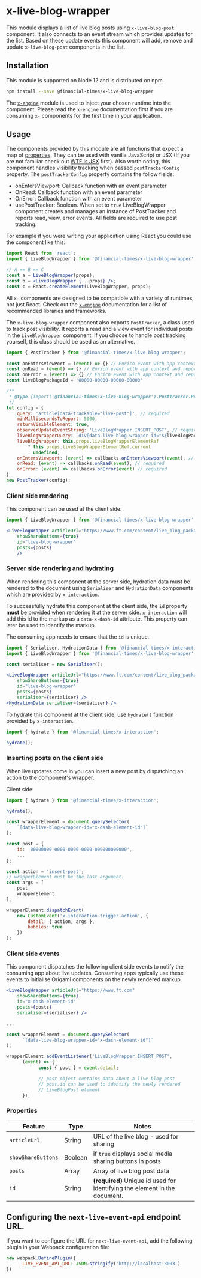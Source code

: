 # x-live-blog-wrapper

This module displays a list of live blog posts using `x-live-blog-post` component. It also connects to an event stream which provides updates for the list. Based on these update events this component will add, remove and update `x-live-blog-post` components in the list.


## Installation

This module is supported on Node 12 and is distributed on npm.

```bash
npm install --save @financial-times/x-live-blog-wrapper
```

The [`x-engine`][engine] module is used to inject your chosen runtime into the component. Please read the `x-engine` documentation first if you are consuming `x-` components for the first time in your application.

[engine]: https://github.com/Financial-Times/x-dash/tree/HEAD/packages/x-engine


## Usage

The components provided by this module are all functions that expect a map of [properties](#properties). They can be used with vanilla JavaScript or JSX (If you are not familiar check out [WTF is JSX][jsx-wtf] first). Also worth noting, this component handles visibility tracking when passed `postTrackerConfig` property. The `postTrackerConfig` property contains the follow fields:
- onEntersViewport: Callback function with an event parameter
- OnRead: Callback function with an event parameter
- OnError: Callback function with an event parameter
- usePostTracker: Boolean. When set to `true` LiveBlogWrapper component creates and manages an instance of PostTracker and reports read, view, error events.
All fields are required to use post tracking.


 For example if you were writing your application using React you could use the component like this:

```jsx
import React from 'react';
import { LiveBlogWrapper } from '@financial-times/x-live-blog-wrapper';

// A == B == C
const a = LiveBlogWrapper(props);
const b = <LiveBlogWrapper {...props} />;
const c = React.createElement(LiveBlogWrapper, props);
```

All `x-` components are designed to be compatible with a variety of runtimes, not just React. Check out the [`x-engine`][engine] documentation for a list of recommended libraries and frameworks.

[jsx-wtf]: https://jasonformat.com/wtf-is-jsx/

The `x-live-blog-wrapper` component also exports `PostTracker`, a class used to track post visibility. It reports a read and a view event for individual posts in the `LiveBlogWrapper` component. If you choose to handle post tracking yourself, this class should be used as an alternative.

```js
import { PostTracker } from '@financial-times/x-live-blog-wrapper';

const onEntersViewPort = (event) => {} // Enrich event with app context and report to tracking medium. 
const onRead = (event) => {} // Enrich event with app context and report to tracking medium. 
const onError = (event) => {} // Enrich event with app context and report to tracking medium.
const liveBlogPackageId = '00000-00000-00000-00000' 

/**
 * @type {import('@financial-times/x-live-blog-wrapper').PostTracker.PostTrackerConfig}
 */
let config = {
    query: 'article[data-trackable="live-post"]', // required
    minMillisecondsToReport: 5000,
    returnVisibleElement: true, 
    observerUpdateEventString: 'LiveBlogWrapper.INSERT_POST', // required
    liveBlogWrapperQuery: `div[data-live-blog-wrapper-id="${liveBlogPackageId}"]`, // required, where id = liveblogpackage.id
    liveBlogWrapper: this.props.liveBlogWrapperElementRef
        ? this.props.liveBlogWrapperElementRef.current
        : undefined,
    onEntersViewport: (event) => callbacks.onEntersViewport(event), // required
    onRead: (event) => callbacks.onRead(event), // required
    onError: (event) => callbacks.onError(event) // required
}
new PostTracker(config);

```

### Client side rendering
This component can be used at the client side.

```jsx
import { LiveBlogWrapper } from '@financial-times/x-live-blog-wrapper';

<LiveBlogWrapper articleUrl="https://www.ft.com/content/live_blog_package_uuid"
    showShareButtons={true}
    id="live-blog-wrapper"
    posts={posts}
    />
```

### Server side rendering and hydrating
When rendering this component at the server side, hydration data must be rendered to the document using `Serialiser` and `HydrationData` components which are provided by `x-interaction`.

To successfully hydrate this component at the client side, the `id` property **must** be provided when rendering it at the server side. `x-interaction` will add this id to the markup as a `data-x-dash-id` attribute. This property can later be used to identify the markup.

The consuming app needs to ensure that the `id` is unique.

```jsx
import { Serialiser, HydrationData } from '@financial-times/x-interaction';
import { LiveBlogWrapper } from '@financial-times/x-live-blog-wrapper';

const serialiser = new Serialiser();

<LiveBlogWrapper articleUrl="https://www.ft.com/content/live_blog_package_uuid"
    showShareButtons={true}
    id="live-blog-wrapper"
    posts={posts}
    serialiser={serialiser} />
<HydrationData serialiser={serialiser} />
```

To hydrate this component at the client side, use `hydrate()` function provided by `x-interaction`.

```js
import { hydrate } from '@financial-times/x-interaction';

hydrate();
```

### Inserting posts on the client side

When live updates come in you can insert a new post by dispatching an action to the component's wrapper.

Client side:
```js
import { hydrate } from '@financial-times/x-interaction';

hydrate();

const wrapperElement = document.querySelector(
    `[data-live-blog-wrapper-id="x-dash-element-id"]`
);

const post = {
    id: '00000000-0000-0000-0000-000000000000',
    ...
};

const action = 'insert-post';
// wrapperElement must be the last argument.
const args = [
    post,
    wrapperElement
];

wrapperElement.dispatchEvent(
    new CustomEvent('x-interaction.trigger-action', {
        detail: { action, args },
        bubbles: true
    })
);
```

### Client side events
This component dispatches the following client side events to notify the consuming app about live updates. Consuming apps typically use these events to initialise Origami components on the newly rendered markup.

```jsx
<LiveBlogWrapper articleUrl="https://www.ft.com"
    showShareButtons={true}
    id="x-dash-element-id"
    posts={posts}
    serialiser={serialiser} />
```

```js
...

const wrapperElement = document.querySelector(
      `[data-live-blog-wrapper-id="x-dash-element-id"]`
);

wrapperElement.addEventListener('LiveBlogWrapper.INSERT_POST',
      (event) => {
            const { post } = event.detail;

            // post object contains data about a live blog post
            // post.id can be used to identify the newly rendered
            // LiveBlogPost element
      });
```

### Properties

Feature          | Type   | Notes
-----------------|--------|----------------------------
`articleUrl`  | String | URL of the live blog - used for sharing
`showShareButtons`  | Boolean | if `true` displays social media sharing buttons in posts
`posts`  | Array | Array of live blog post data
`id` | String | **(required)** Unique id used for identifying the element in the document.


## Configuring the `next-live-event-api` endpoint URL.

If you want to configure the URL for `next-live-event-api`, add the following plugin in your Webpack configuration file:

```javascript
new webpack.DefinePlugin({
      LIVE_EVENT_API_URL: JSON.stringify('http://localhost:3003')
})
```